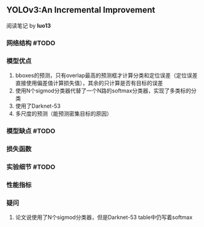 ## YOLOv3:An Incremental Improvement
阅读笔记 by **luo13**

### 网络结构 #TODO

### 模型优点
1. bboxes的预测，只有overlap最高的预测框才计算分类和定位误差（定位误差直接使用偏差值计算损失值），其余的只计算是否有目标的误差
2. 使用N个sigmod分类器代替了一个N路的softmax分类器，实现了多类标的分类
3. 使用了Darknet-53
4. 多尺度的预测（能预测密集目标的原因）

### 模型缺点 #TODO

### 损失函数

### 实验细节 #TODO

### 性能指标

### 疑问
1. 论文说使用了N个sigmod分类器，但是Darknet-53 table中仍写着softmax